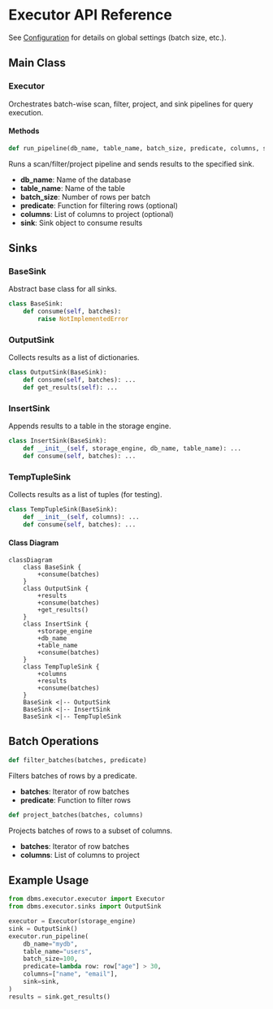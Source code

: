 # Executor API Reference

See [Configuration](../explanation/configuration.md) for details on global settings (batch size, etc.).

## Main Class

### Executor
Orchestrates batch-wise scan, filter, project, and sink pipelines for query execution.

#### Methods

```python
def run_pipeline(db_name, table_name, batch_size, predicate, columns, sink)
```
Runs a scan/filter/project pipeline and sends results to the specified sink.

- **db_name**: Name of the database
- **table_name**: Name of the table
- **batch_size**: Number of rows per batch
- **predicate**: Function for filtering rows (optional)
- **columns**: List of columns to project (optional)
- **sink**: Sink object to consume results

## Sinks

### BaseSink
Abstract base class for all sinks.

```python
class BaseSink:
    def consume(self, batches):
        raise NotImplementedError
```

### OutputSink
Collects results as a list of dictionaries.

```python
class OutputSink(BaseSink):
    def consume(self, batches): ...
    def get_results(self): ...
```

### InsertSink
Appends results to a table in the storage engine.

```python
class InsertSink(BaseSink):
    def __init__(self, storage_engine, db_name, table_name): ...
    def consume(self, batches): ...
```

### TempTupleSink
Collects results as a list of tuples (for testing).

```python
class TempTupleSink(BaseSink):
    def __init__(self, columns): ...
    def consume(self, batches): ...
```

#### Class Diagram
```mermaid
classDiagram
    class BaseSink {
        +consume(batches)
    }
    class OutputSink {
        +results
        +consume(batches)
        +get_results()
    }
    class InsertSink {
        +storage_engine
        +db_name
        +table_name
        +consume(batches)
    }
    class TempTupleSink {
        +columns
        +results
        +consume(batches)
    }
    BaseSink <|-- OutputSink
    BaseSink <|-- InsertSink
    BaseSink <|-- TempTupleSink
```

## Batch Operations

```python
def filter_batches(batches, predicate)
```
Filters batches of rows by a predicate.

- **batches**: Iterator of row batches
- **predicate**: Function to filter rows

```python
def project_batches(batches, columns)
```
Projects batches of rows to a subset of columns.

- **batches**: Iterator of row batches
- **columns**: List of columns to project

## Example Usage
```python
from dbms.executor.executor import Executor
from dbms.executor.sinks import OutputSink

executor = Executor(storage_engine)
sink = OutputSink()
executor.run_pipeline(
    db_name="mydb",
    table_name="users",
    batch_size=100,
    predicate=lambda row: row["age"] > 30,
    columns=["name", "email"],
    sink=sink,
)
results = sink.get_results()
```
